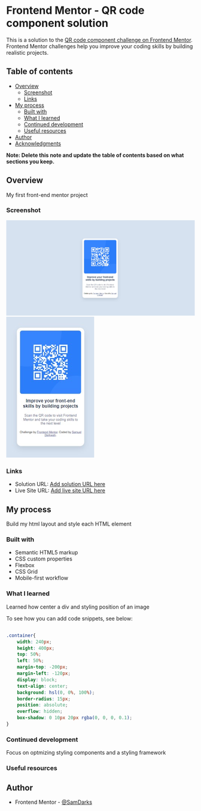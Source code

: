 # Frontend Mentor - QR code component solution

This is a solution to the [QR code component challenge on Frontend Mentor](https://www.frontendmentor.io/challenges/qr-code-component-iux_sIO_H). Frontend Mentor challenges help you improve your coding skills by building realistic projects. 

## Table of contents

- [Overview](#overview)
  - [Screenshot](#screenshot)
  - [Links](#links)
- [My process](#my-process)
  - [Built with](#built-with)
  - [What I learned](#what-i-learned)
  - [Continued development](#continued-development)
  - [Useful resources](#useful-resources)
- [Author](#author)
- [Acknowledgments](#acknowledgments)

**Note: Delete this note and update the table of contents based on what sections you keep.**

## Overview

My first front-end mentor project

### Screenshot

![](./images/Desktopview.jpg)
![](./images/mobile%20view.jpg)


### Links

- Solution URL: [Add solution URL here](https://your-solution-url.com)
- Live Site URL: [Add live site URL here](https://your-live-site-url.com)

## My process

Build my html layout and style each HTML element

### Built with

- Semantic HTML5 markup
- CSS custom properties
- Flexbox
- CSS Grid
- Mobile-first workflow


### What I learned

Learned how center a div
and styling position of an image

To see how you can add code snippets, see below:

```html

```
```css
.container{
    width: 240px;
    height: 400px;
    top: 50%;
    left: 50%;
    margin-top: -200px;
    margin-left: -120px;
    display: block;
    text-align: center;
    background: hsl(0, 0%, 100%);
    border-radius: 15px;
    position: absolute;
    overflow: hidden;
    box-shadow: 0 10px 20px rgba(0, 0, 0, 0.1); 
}
```

### Continued development

Focus on optmizing styling components and a styling framework

### Useful resources


## Author

- Frontend Mentor - [@SamDarks](https://www.frontendmentor.io/profile/samdarks)



